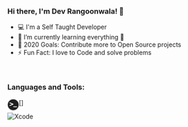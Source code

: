 ### Hi there, I'm Dev Rangoonwala! 👋

- 💻  I'm a Self Taught Developer
- 🌱  I’m currently learning everything 🤣
- 🥅  2020 Goals: Contribute more to Open Source projects
- ⚡  Fun Fact: I love to Code and solve problems
<br />

### Languages and Tools:

[<img align="left" alt="Terminal" width="26px" src="https://raw.githubusercontent.com/github/explore/80688e429a7d4ef2fca1e82350fe8e3517d3494d/topics/terminal/terminal.png" />]

<img align="left" alt="Xcode" width="70px" src="https://user-images.githubusercontent.com/60741127/94922573-182d4880-04d8-11eb-893c-49fcc8d49720.png" />

<br />
